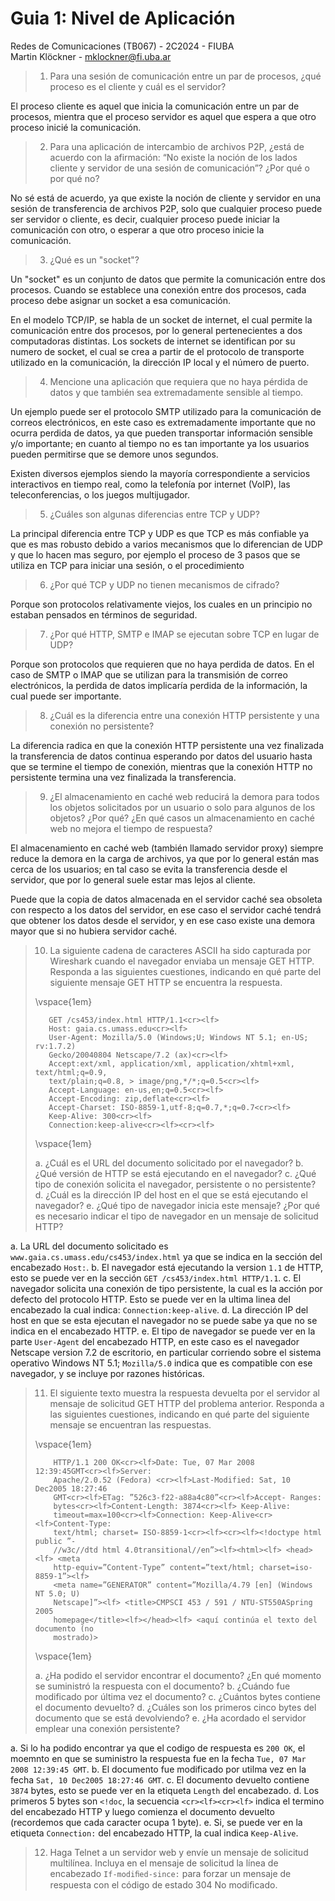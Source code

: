 # Guia 1: Nivel de Aplicación

Redes de Comunicaciones (TB067) - 2C2024 - FIUBA  
Martin Klöckner - [mklockner@fi.uba.ar](mailto:mklockner@fi.uba.ar)

> 1. Para una sesión de comunicación entre un par de procesos, ¿qué proceso es
>    el cliente y cuál es el servidor?

El proceso cliente es aquel que inicia la comunicación entre un par de procesos,
mientra que el proceso servidor es aquel que espera a que otro proceso inicié la
comunicación. 

> 2. Para una aplicación de intercambio de archivos P2P, ¿está de acuerdo con la
>    afirmación: “No existe la noción de los lados cliente y servidor de una
>    sesión de comunicación”? ¿Por qué o por qué no?

No sé está de acuerdo, ya que existe la noción de cliente y servidor en una
sesión de transferencia de archivos P2P, solo que cualquier proceso puede
ser servidor o cliente, es decir, cualquier proceso puede iniciar la
comunicación con otro, o esperar a que otro proceso inicie la comunicación.

> 3. ¿Qué es un "socket"?

Un "socket" es un conjunto de datos que permite la comunicación entre dos
procesos. Cuando se establece una conexión entre dos procesos, cada proceso debe
asignar un socket a esa comunicación.

En el modelo TCP/IP, se habla de un socket de internet, el cual permite la
comunicación entre dos procesos, por lo general pertenecientes a dos
computadoras distintas. Los sockets de internet se identifican por su numero de
socket, el cual se crea a partir de el protocolo de transporte utilizado en la
comunicación, la dirección IP local y el número de puerto.

> 4. Mencione una aplicación que requiera que no haya pérdida de datos y que
>    también sea extremadamente sensible al tiempo.

Un ejemplo puede ser el protocolo SMTP utilizado para la comunicación de correos
electrónicos, en este caso es extremadamente importante que no ocurra perdida de
datos, ya que pueden transportar información sensible y/o importante; en cuanto
al tiempo no es tan importante ya los usuarios pueden permitirse que se demore
unos segundos.

Existen diversos ejemplos siendo la mayoría correspondiente a servicios
interactivos en tiempo real, como la telefonía por internet (VoIP), las
teleconferencias, o los juegos multijugador.

> 5. ¿Cuáles son algunas diferencias entre TCP y UDP?

La principal diferencia entre TCP y UDP es que TCP es más confiable ya que es
mas robusto debido a varios mecanismos que lo diferencian de UDP y que lo hacen
mas seguro, por ejemplo el proceso de 3 pasos que se utiliza en TCP para
iniciar una sesión, o el procedimiento 

> 6. ¿Por qué TCP y UDP no tienen mecanismos de cifrado?

Porque son protocolos relativamente viejos, los cuales en un principio no
estaban pensados en términos de seguridad.

> 7. ¿Por qué HTTP, SMTP e IMAP se ejecutan sobre TCP en lugar de UDP?

Porque son protocolos que requieren que no haya perdida de datos. En el caso de
SMTP o IMAP que se utilizan para la transmisión de correo electrónicos, la
perdida de datos implicaría perdida de la información, la cual puede ser
importante.

> 8. ¿Cuál es la diferencia entre una conexión HTTP persistente y una conexión
>    no persistente?

La diferencia radica en que la conexión HTTP persistente una vez finalizada la
transferencia de datos continua esperando por datos del usuario hasta que se
termine el tiempo de conexión, mientras que la conexión HTTP no persistente
termina una vez finalizada la transferencia.

> 9. ¿El almacenamiento en caché web reducirá la demora para todos los objetos
>    solicitados por un usuario o solo para algunos de los objetos? ¿Por qué?
>    ¿En qué casos un almacenamiento en caché web no mejora el tiempo de
>    respuesta?

El almacenamiento en caché web (también llamado servidor proxy) siempre reduce
la demora en la carga de archivos, ya que por lo general están mas cerca de los
usuarios; en tal caso se evita la transferencia desde el servidor, que por lo
general suele estar mas lejos al cliente.

Puede que la copia de datos almacenada en el servidor caché sea obsoleta con
respecto a los datos del servidor, en ese caso el servidor caché tendrá que
obtener los datos desde el servidor, y en ese caso existe una demora mayor que
si no hubiera servidor caché.

> 10. La siguiente cadena de caracteres ASCII ha sido capturada por Wireshark
>     cuando el navegador enviaba un mensaje GET HTTP. Responda a las siguientes
>     cuestiones, indicando en qué parte del siguiente mensaje GET HTTP se
>     encuentra la respuesta.  
>  
> \vspace{1em}
> ```
>    GET /cs453/index.html HTTP/1.1<cr><lf>
>    Host: gaia.cs.umass.edu<cr><lf>
>    User-Agent: Mozilla/5.0 (Windows;U; Windows NT 5.1; en-US; rv:1.7.2)
>    Gecko/20040804 Netscape/7.2 (ax)<cr><lf>
>    Accept:ext/xml, application/xml, application/xhtml+xml, text/html;q=0.9,
>    text/plain;q=0.8, > image/png,*/*;q=0.5<cr><lf>
>    Accept-Language: en-us,en;q=0.5<cr><lf>
>    Accept-Encoding: zip,deflate<cr><lf>
>    Accept-Charset: ISO-8859-1,utf-8;q=0.7,*;q=0.7<cr><lf>
>    Keep-Alive: 300<cr><lf>
>    Connection:keep-alive<cr><lf><cr><lf>
> ```
> \vspace{1em}
> 
> <!-- `fix vim syntax -->
>   a. ¿Cuál es el URL del documento solicitado por el navegador?
>   b. ¿Qué versión de HTTP se está ejecutando en el navegador?
>   c. ¿Qué tipo de conexión solicita el navegador, persistente o no
>      persistente?
>   d. ¿Cuál es la dirección IP del host en el que se está ejecutando el
>      navegador?
>   e. ¿Qué tipo de navegador inicia este mensaje? ¿Por qué es necesario indicar
>      el tipo de navegador en un mensaje de solicitud HTTP?

a. La URL del documento solicitado es `www.gaia.cs.umass.edu/cs453/index.html`
ya que se indica en la sección del encabezado `Host:`.
b. El navegador está ejecutando la version `1.1` de HTTP, esto se puede ver en
la sección `GET /cs453/index.html HTTP/1.1`.
c. El navegador solicita una conexión de tipo persistente, la cual es la
acción por defecto del protocolo HTTP. Esto se puede ver en la ultima linea del
encabezado la cual indica: `Connection:keep-alive`.
d. La dirección IP del host en que se esta ejecutan el navegador no se puede
sabe ya que no se indica en el encabezado HTTP.
e. El tipo de navegador se puede ver en la parte `User-Agent` del encabezado
HTTP, en este caso es el navegador Netscape version 7.2 de escritorio, en
particular corriendo sobre el sistema operativo Windows NT 5.1; `Mozilla/5.0`
indica que es compatible con ese navegador, y se incluye por razones históricas.

> 11. El siguiente texto muestra la respuesta devuelta por el servidor al mensaje
>     de solicitud GET HTTP del problema anterior. Responda a las siguientes
>     cuestiones, indicando en qué parte del siguiente mensaje se encuentran las
>     respuestas.  
> 
> \vspace{1em}
> 
> ```
>     HTTP/1.1 200 OK<cr><lf>Date: Tue, 07 Mar 2008 12:39:45GMT<cr><lf>Server:
>     Apache/2.0.52 (Fedora) <cr><lf>Last-Modified: Sat, 10 Dec2005 18:27:46
>     GMT<cr><lf>ETag: ”526c3-f22-a88a4c80”<cr><lf>Accept- Ranges:
>     bytes<cr><lf>Content-Length: 3874<cr><lf> Keep-Alive:
>     timeout=max=100<cr><lf>Connection: Keep-Alive<cr><lf>Content-Type:
>     text/html; charset= ISO-8859-1<cr><lf><cr><lf><!doctype html public ”-
>     //w3c//dtd html 4.0transitional//en”><lf><html><lf> <head><lf> <meta
>     http-equiv=”Content-Type” content=”text/html; charset=iso-8859-1”><lf>
>     <meta name=”GENERATOR” content=”Mozilla/4.79 [en] (Windows NT 5.0; U)
>     Netscape]”><lf> <title>CMPSCI 453 / 591 / NTU-ST550ASpring 2005
>     homepage</title><lf></head><lf> <aquí continúa el texto del documento (no
>     mostrado)>
> ```
> 
> \vspace{1em}
> 
>    a. ¿Ha podido el servidor encontrar el documento? ¿En qué momento se
>    suministró la respuesta con el documento?
>    b. ¿Cuándo fue modificado por última vez el documento?
>    c. ¿Cuántos bytes contiene el documento devuelto?
>    d. ¿Cuáles son los primeros cinco bytes del documento que se está devolviendo?
>    e. ¿Ha acordado el servidor emplear una conexión persistente?

a. Si lo ha podido encontrar ya que el codigo de respuesta es `200 OK`, el
moemnto en que se suministro la respuesta fue en la fecha `Tue, 07 Mar 2008
12:39:45 GMT`.
b. El documento fue modificado por utilma vez en la fecha `Sat, 10 Dec2005
18:27:46 GMT`.
c. El documento devuelto contiene `3874` bytes, esto se puede ver en la etiqueta
`Length` del encabezado.
d. Los primeros 5 bytes son `<!doc`, la secuencia `<cr><lf><cr><lf>` indica el
termino del encabezado HTTP y luego comienza el documento devuelto (recordemos
que cada caracter ocupa 1 byte).
e. Si, se puede ver en la etiqueta `Connection:` del encabezado HTTP, la cual
indica `Keep-Alive`.

> 12. Haga Telnet a un servidor web y envíe un mensaje de solicitud multilínea.
>     Incluya en el mensaje de solicitud la línea de encabezado
>     `If-modiﬁed-since:` para forzar un mensaje de respuesta con el código de
>     estado 304 No modiﬁcado.
